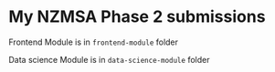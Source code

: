 # My NZMSA Phase 2 submissions

Frontend Module is in `frontend-module` folder

Data science Module is in `data-science-module` folder
